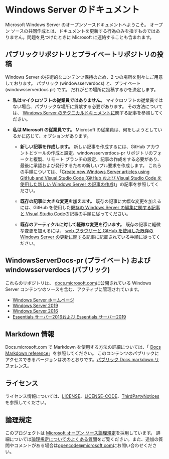 # <a name="windows-server-documentation"></a>Windows Server のドキュメント

Microsoft Windows Server のオープンソースドキュメントへようこそ。 オープン ソースの共同作成とは、ドキュメントを更新する行為のみを指すものではありません。問題を見つけたときに Microsoft に連絡することも含まれます。

## <a name="public-vs-private-repo-contributions"></a>パブリックリポジトリとプライベートリポジトリの投稿

Windows Server の技術的なコンテンツ保持のため、2 つの場所を別々にご用意しております。 パブリック (windowsserverdocs) と、プライベート (windowsserverdocs pr) です。 だれがどの場所に投稿するかを決定します。

- **私はマイクロソフトの従業員ではありません。** マイクロソフトの従業員ではない場合、パブリックな場所に貢献する必要があります。 その方法については、 [Windows Server のテクニカルドキュメントに](https://github.com/MicrosoftDocs/windowsserverdocs/blob/master/CONTRIBUTING.md)関する記事を参照してください。

- **私は Microsoft の従業員です。** Microsoft の従業員は、何をしようとしているかに応じて、オプションがあります。

    - **新しい記事を作成します。** 新しい記事を作成するには、GitHub アカウントとツールの作成と設定、windowsserverdocs-pr リポジトリのフォークと複製、リモート ブランチの設定、記事の作成をする必要があり、最後に承認および発行するための新しいプル要求を作成します。 これらの手順については、「[Create new Windows Server articles using GitHub and Visual Studio Code (GitHub および Visual Studio Code を使用した新しい Windows Server の記事の作成)](https://github.com/MicrosoftDocs/windowsserverdocs/blob/master/Contributor-guide/create-new-using-github.md)」の記事を参照してください。

    - **既存の記事に大きな変更を加えます。** 既存の記事に大幅な変更を加えるには、GitHub を使用した[既存の Windows Server の編集に関する記事と Visual Studio Code](https://github.com/MicrosoftDocs/windowsserverdocs/blob/master/Contributor-guide/edit-existing-using-github.md)の記事の手順に従ってください。

    - **既存のアーティクルに対して軽微な変更を行います。** 既存の記事に軽微な変更を加えるには、 [web ブラウザーと GitHub を使用した既存の Windows Server の更新に関する](https://github.com/MicrosoftDocs/windowsserverdocs/blob/master/Contributor-guide/github-browser-updates.md)記事に記載されている手順に従ってください。

## <a name="windowsserverdocs-pr-private-and-windowsserverdocs-public"></a>WindowsServerDocs-pr (プライベート) および windowsserverdocs (パブリック)

これらのリポジトリは、 [docs.microsoft.com](https://docs.microsoft.com)に公開されている Windows Server コンテンツのソースを含む、アクティブに管理されています。

- [Windows Server ホームページ](https://docs.microsoft.com/windows-server/)
- [Windows Server 2019](https://docs.microsoft.com/windows-server/get-started-19/get-started-19)
- [Windows Server 2016](https://docs.microsoft.com/windows-server/get-started/server-basics)
- [Essentials サーバー2016および Essentials サーバー2019](https://docs.microsoft.com/windows-server-essentials/get-started/get-started)

## <a name="markdown-info"></a>Markdown 情報

Docs.microsoft.com で Markdown を使用する方法の詳細については、「 [Docs Markdown reference](https://review.docs.microsoft.com/help/contribute/markdown-reference?branch=master)」を参照してください。 このコンテンツのパブリックにアクセスできるバージョンは次のとおりです。[パブリック Docs markdown リファレンス](https://docs.microsoft.com/contribute/how-to-write-use-markdown)。

## <a name="license"></a>ライセンス

ライセンス情報については、[LICENSE](https://github.com/MicrosoftDocs/windowsserverdocs-pr/blob/master/LICENSE)、[LICENSE-CODE](https://github.com/MicrosoftDocs/windowsserverdocs-pr/blob/master/LICENSE-CODE)、[ThirdPartyNotices](https://github.com/MicrosoftDocs/windowsserverdocs-pr/blob/master/ThirdPartyNotices) を参照してください。

## <a name="code-of-conduct"></a>論理規定

このプロジェクトは [Microsoft オープン ソース論理規定](https://opensource.microsoft.com/codeofconduct/)を採用しています。 詳細については[論理規定についてのよくある質問](https://opensource.microsoft.com/codeofconduct/faq/)をご覧ください。また、追加の質問やコメントがある場合は[opencode@microsoft.com](mailto:opencode@microsoft.com)にお問い合わせください。
